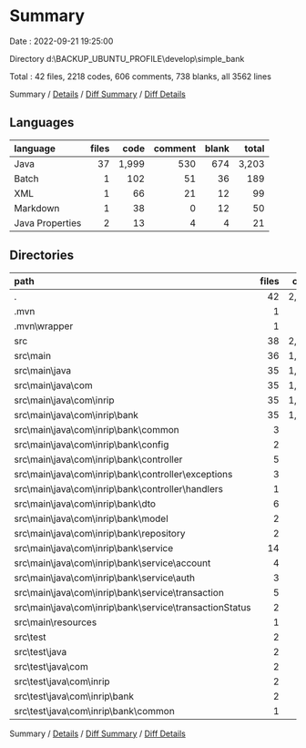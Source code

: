 # Summary

Date : 2022-09-21 19:25:00

Directory d:\\BACKUP_UBUNTU_PROFILE\\develop\\simple_bank

Total : 42 files,  2218 codes, 606 comments, 738 blanks, all 3562 lines

Summary / [Details](details.md) / [Diff Summary](diff.md) / [Diff Details](diff-details.md)

## Languages
| language | files | code | comment | blank | total |
| :--- | ---: | ---: | ---: | ---: | ---: |
| Java | 37 | 1,999 | 530 | 674 | 3,203 |
| Batch | 1 | 102 | 51 | 36 | 189 |
| XML | 1 | 66 | 21 | 12 | 99 |
| Markdown | 1 | 38 | 0 | 12 | 50 |
| Java Properties | 2 | 13 | 4 | 4 | 21 |

## Directories
| path | files | code | comment | blank | total |
| :--- | ---: | ---: | ---: | ---: | ---: |
| . | 42 | 2,218 | 606 | 738 | 3,562 |
| .mvn | 1 | 2 | 0 | 1 | 3 |
| .mvn\\wrapper | 1 | 2 | 0 | 1 | 3 |
| src | 38 | 2,010 | 534 | 677 | 3,221 |
| src\\main | 36 | 1,458 | 401 | 532 | 2,391 |
| src\\main\\java | 35 | 1,447 | 397 | 529 | 2,373 |
| src\\main\\java\\com | 35 | 1,447 | 397 | 529 | 2,373 |
| src\\main\\java\\com\\inrip | 35 | 1,447 | 397 | 529 | 2,373 |
| src\\main\\java\\com\\inrip\\bank | 35 | 1,447 | 397 | 529 | 2,373 |
| src\\main\\java\\com\\inrip\\bank\\common | 3 | 89 | 9 | 16 | 114 |
| src\\main\\java\\com\\inrip\\bank\\config | 2 | 36 | 35 | 18 | 89 |
| src\\main\\java\\com\\inrip\\bank\\controller | 5 | 315 | 47 | 125 | 487 |
| src\\main\\java\\com\\inrip\\bank\\controller\\exceptions | 3 | 70 | 12 | 30 | 112 |
| src\\main\\java\\com\\inrip\\bank\\controller\\handlers | 1 | 173 | 4 | 75 | 252 |
| src\\main\\java\\com\\inrip\\bank\\dto | 6 | 232 | 42 | 97 | 371 |
| src\\main\\java\\com\\inrip\\bank\\model | 2 | 108 | 33 | 48 | 189 |
| src\\main\\java\\com\\inrip\\bank\\repository | 2 | 24 | 18 | 13 | 55 |
| src\\main\\java\\com\\inrip\\bank\\service | 14 | 628 | 213 | 204 | 1,045 |
| src\\main\\java\\com\\inrip\\bank\\service\\account | 4 | 142 | 35 | 58 | 235 |
| src\\main\\java\\com\\inrip\\bank\\service\\auth | 3 | 76 | 13 | 36 | 125 |
| src\\main\\java\\com\\inrip\\bank\\service\\transaction | 5 | 334 | 146 | 79 | 559 |
| src\\main\\java\\com\\inrip\\bank\\service\\transactionStatus | 2 | 76 | 19 | 31 | 126 |
| src\\main\\resources | 1 | 11 | 4 | 3 | 18 |
| src\\test | 2 | 552 | 133 | 145 | 830 |
| src\\test\\java | 2 | 552 | 133 | 145 | 830 |
| src\\test\\java\\com | 2 | 552 | 133 | 145 | 830 |
| src\\test\\java\\com\\inrip | 2 | 552 | 133 | 145 | 830 |
| src\\test\\java\\com\\inrip\\bank | 2 | 552 | 133 | 145 | 830 |
| src\\test\\java\\com\\inrip\\bank\\common | 1 | 87 | 0 | 13 | 100 |

Summary / [Details](details.md) / [Diff Summary](diff.md) / [Diff Details](diff-details.md)